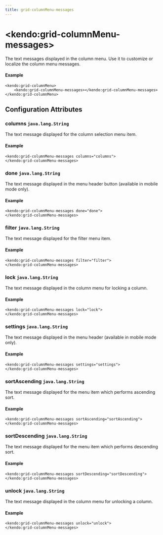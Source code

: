 ```yaml
---
title: grid-columnMenu-messages
---
```


# \<kendo:grid-columnMenu-messages\>

The text messages displayed in the column menu. Use it to customize or localize the column menu messages.

#### Example
    <kendo:grid-columnMenu>
        <kendo:grid-columnMenu-messages></kendo:grid-columnMenu-messages>
    </kendo:grid-columnMenu>

## Configuration Attributes

### columns `java.lang.String`

The text message displayed for the column selection menu item.

#### Example
    <kendo:grid-columnMenu-messages columns="columns">
    </kendo:grid-columnMenu-messages>

### done `java.lang.String`

The text message displayed in the menu header button (available in mobile mode only).

#### Example
    <kendo:grid-columnMenu-messages done="done">
    </kendo:grid-columnMenu-messages>

### filter `java.lang.String`

The text message displayed for the filter menu item.

#### Example
    <kendo:grid-columnMenu-messages filter="filter">
    </kendo:grid-columnMenu-messages>

### lock `java.lang.String`

The text message displayed in the column menu for locking a column.

#### Example
    <kendo:grid-columnMenu-messages lock="lock">
    </kendo:grid-columnMenu-messages>

### settings `java.lang.String`

The text message displayed in the menu header (available in mobile mode only).

#### Example
    <kendo:grid-columnMenu-messages settings="settings">
    </kendo:grid-columnMenu-messages>

### sortAscending `java.lang.String`

The text message displayed for the menu item which performs ascending sort.

#### Example
    <kendo:grid-columnMenu-messages sortAscending="sortAscending">
    </kendo:grid-columnMenu-messages>

### sortDescending `java.lang.String`

The text message displayed for the menu item which performs descending sort.

#### Example
    <kendo:grid-columnMenu-messages sortDescending="sortDescending">
    </kendo:grid-columnMenu-messages>

### unlock `java.lang.String`

The text message displayed in the column menu for unlocking a column.

#### Example
    <kendo:grid-columnMenu-messages unlock="unlock">
    </kendo:grid-columnMenu-messages>

